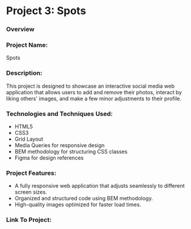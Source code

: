 # Project 3: Spots

### Overview

### Project Name:

Spots

### Description:

This project is designed to showcase an interactive social media web application that allows users to add and remove their photos, interact by liking others' images, and make a few minor adjustments to their profile.

### Technologies and Techniques Used:

- HTML5
- CSS3
- Grid Layout
- Media Queries for responsive design
- BEM methodology for structuring CSS classes
- Figma for design references

### Project Features:

- A fully responsive web application that adjusts seamlessly to different screen sizes.
- Organized and structured code using BEM methodology.
- High-quality images optimized for faster load times.

### Link To Project:
